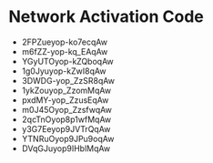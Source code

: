 # Network Activation Code
* 2FPZueyop-ko7ecqAw
* m6fZZ-yop-kq_EAqAw
* YGyUTOyop-kZQboqAw
* 1g0Jyuyop-kZwI8qAw
* 3DWDG-yop_ZzSR8qAw
* 1ykZouyop_ZzomMqAw
* pxdMY-yop_ZzusEqAw
* m0J45Oyop_ZzsfwqAw
* 2qcTnOyop8p1wfMqAw
* y3G7Eeyop9JVTrQqAw
* YTNRuOyop9JPu9oqAw
* DVqGJuyop9IHblMqAw